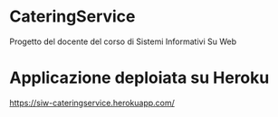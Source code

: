 # CateringService
Progetto del docente del corso di Sistemi Informativi Su Web

# Applicazione deploiata su Heroku

https://siw-cateringservice.herokuapp.com/
